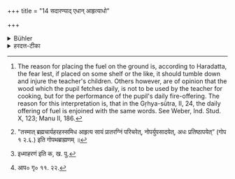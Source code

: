 +++
title = "14 सदारण्याद् एधान् आहृत्याधो"

+++

<details><summary>Bühler</summary>

14. Daily he shall fetch fuel from the forest, and place it on the floor (in his teacher's house). [^8] 


[^8]:  The reason for placing the fuel on the ground is, according to Haradatta, the fear lest, if placed on some shelf or the like, it should tumble down and injure the teacher's children. Others however, are of opinion that the wood which the pupil fetches daily, is not to be used by the teacher for cooking, but for the performance of the pupil's daily fire-offering. The reason for this interpretation is, that in the Gṛhya-sūtra, II, 24, the daily offering of fuel is enjoined with the same words. See Weber, Ind. Stud. X, 123; Manu II, 186.
</details>

<details><summary>हरदत्त-टीका</summary>

## सूत्रम्
[^२]सदाऽरण्यादेवानाहत्याऽधो निदध्यात् ॥१४॥  
### टिप्पनी
**सदा** प्रत्यहम् **अरण्यात्** न पित्रादि-गृहाद् **एधान्** काष्ठानि आचार्यगृहे पाकाद्यर्थम् आहरेत्, आहृत्य चाऽधो **निदध्यात्** अधोनिधानमाचार्यपुत्रादिषु बालेषु पतनशङ्कया।  

अपर आह-  
आत्मनस् समिदाधानार्थम्[^३] एधाहरणम् इति ।  
उक्तं गृह्ये-[^४] एवम् अन्यस्मिन्न् अपि सदाऽरण्याद् एधानाहृत्य । इति। तद्-अनुवादेनाधोनिधानं विधीयते दृष्टार्थमदृष्टार्थं वेति ॥१४॥  

[^२]:

    "तस्मात् ब्रह्मचार्यहरहस्समिध आहृत्य सायं प्रातरग्निं परिचरेत्, नोपर्युपसादयेत्, अधः प्रतिष्ठापयेत्” (गोप १ २.६.) इति गोपथब्राह्मणम् ॥  

[^३]:

    इध्माहरणं इति क, ख. पु.  

[^४]: आप० गृ० ११. २२.
</details>
